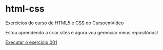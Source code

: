 # html-css
 Exercícios do curso de HTML5 e CSS do CursoemVideo

Estou aprendendo a criar sites e agora vou gerenciar meus repositórios!

<a href="https://nogc1.github.io/html/exerc%C3%ADcios/ex026/mq002/index.html">Executar o exercício 001</a>
